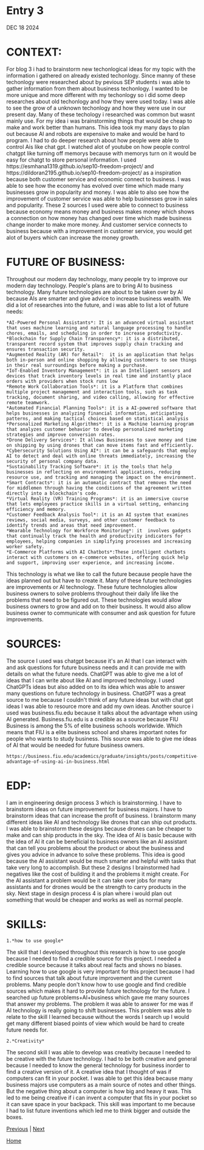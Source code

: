 # Entry 3
DEC 18 2024
<h1><b>CONTEXT:</b></h1>
<p>For blog 3 i had to brainstorm new techonlogical ideas for my topic with the information i gathered on already existed techonlogy. Since manny of these techonlogy were researched about by pevious SEP students i was able to gather information from them about business techonlogy. I wanted to be more unique and more different with my techonlogy so i did some deep researches about old techonlogy and how they were used today. I was able to see the grow of a unknown techonlogy and how they were use in our present day. Many of these techology i researched was common but wasnt mainly use. For my idea i was brainstorming things that would be cheap to make and work better than humans. This idea took my many days to plan out because AI and robots are expensive to make and would be hard to program. I had to do deeper research about how people were able to control Ais like chat gpt. I watched alot of youtube on how people control chatgpt like turning off memorys because with memorys turn on it would be easy for chatgt to store personal information. I used https://esmhana1319.github.io/sep10-freedom-project/ and https://dildoran2195.github.io/sep10-freedom-project/ as a inspiration because both customer service and economic connect to business. I was able to see how the economy has evolved over time which made many businesses grow in popularity and money. I was able to also see how the improvement of customer service was able to help businesses grow in sales and popularity. These 2 sources I used were able to connect to business because economy means money and business makes money which shows a connection on how money has changed over time which made business change inorder to make more money. And customer service connects to business because with a improvement in customer service, you would get alot of buyers which can increase the money growth.</p>

<h1><b>FUTURE OF BUSINESS:</b></h1>
<p>Throughout our modern day technology, many people try to improve our modern day technology. People's plans are to bring AI to business technology. Many future technologies are about to be taken over by AI because AIs are smarter and give advice to increase business wealth. We did a lot of researches into the future, and i was able to list a lot of future needs:</p>

```
*AI-Powered Personal Assistants*: It is an advanced virtual assistant that uses machine learning and natural language processing to handle chores, emails, and scheduling in order to increase productivity.
*Blockchain for Supply Chain Transparency*: it is a distributed, transparent record system that improves supply chain tracking and ensures transaction security.
*Augmented Reality (AR) for Retail*:  it is an application that helps both in-person and online shopping by allowing customers to see things in their real surroundings before making a purchase.
*IoT-Enabled Inventory Management*: it is an Intelligent sensors and devices that track inventory levels in real time and instantly place orders with providers when stock runs low
*Remote Work Collaboration Tools*: it is a Platform that combines multiple project management and interaction tools, such as task tracking, document sharing, and video calling, allowing for effective remote teamwork.
*Automated Financial Planning Tools*: it is a AI-powered software that helps businesses in analyzing financial information, anticipating patterns, and making tactical choices based on statistical analysis 
*Personalized Marketing Algorithms*: it is a Machine learning program that analyzes customer behavior to develop personalized marketing strategies and improve conversion rates.
*Drone Delivery Services*: It allows Businesses to save money and time on shipping by using drones that can move items fast and efficiently.
*Cybersecurity Solutions Using AI*: it can be a safeguards that employ AI to detect and deal with online threats immediately, increasing the security of personal company data.
*Sustainability Tracking Software*: it is the tools that help businesses in reflecting on environmental applications, reducing resource use, and tracking and managing the impact on the environment.
*Smart Contracts*: it is an automatic contract that removes the need for middlemen through having the conditions of the agreement written directly into a blockchain's code.
*Virtual Reality (VR) Training Programs*: it is an immersive course that lets employees practice skills in a virtual setting, enhancing efficiency and memory.
*Customer Feedback Analysis Tool*: it is an AI system that examines reviews, social media, surveys, and other customer feedback to identify trends and areas that need improvement.
*Wearable Technology for Workforce Monitoring*: it  involves gadgets that continually track the health and productivity indicators for employees, helping companies in simplifying processes and increasing worker safety.
*E-Commerce Platforms with AI Chatbots*:These intelligent chatbots interact with customers on e-commerce websites, offering quick help and support, improving user experience, and increasing income.
```
<p>This technology is what we like to call the future because people have the ideas planned out but have to create it. Many of these future technologies are improvements or AI technology. These future technologies allow business owners to solve problems throughout their daily life like the problems that need to be figured out. These technologies would allow business owners to grow and add on to their business. It would also allow business owner to communicate with consumer and ask question for future improvements.</p>
<h1>SOURCES:</h1>
<p>The source I used was chatgpt because it's an AI that I can interact with and ask questions for future business needs and it can provide me with details on what the future needs. ChatGPT was able to give me a lot of ideas that I can write about like AI and improved technology. I used ChatGPTs ideas but also added on to its idea which was able to answer many questions on future technology in business. ChatGPT was a great source to me because I couldn't think of any future ideas but with chat gpt ideas I was able to resource more and add my own ideas. Another source i used was business.fiu.edu because it talks about the advantage when using AI generated. Business.fiu.edu is a credible as a source because FIU Business is among the 5% of elite business schools worldwide. Which means that FIU is a elite business school and shares important notes for people who wants to study business. This source was able to give me ideas of AI that would be needed for future business owners.</p>

```
https://business.fiu.edu/academics/graduate/insights/posts/competitive-advantage-of-using-ai-in-business.html
```

<h1>EDP:</h1>
<p> I am in engineering design process 3 which is brainstorming. I have to brainstorm ideas on future improvement for business majors. I have to brainstorm ideas that can increase the profit of business. I brainstorm many different ideas like AI and technology like drones that can ship out products. I was able to brainstorm these designs because drones can be cheaper to make and can ship products in the sky. The idea of AI is basic because with the idea of AI it can be beneficial to business owners like an AI assistant that can tell you problems about the product or about the business and gives you advice in advance to solve these problems. This idea is good because the AI assistant would be much smarter and helpful with tasks that take very long to accomplish. But these 2 designs I brainstormed had negatives like the cost of building it and the problems it might create. For the AI assistant a problem would be it can take over jobs for many assistants and for drones would be the strength to carry products in the sky. Next stage in design process 4 is plan where i would plan out something that would be cheaper and works as well as normal people.</p>
<h1>SKILLS:</h1>

```
1.*how to use google*
```
<p> The skill that I developed throughout this research is how to use google because I needed to find a credible source for this project. I needed a credible source because it talks about real facts and shows no biases. Learning how to use google is very important for this project because I had to find sources that talk about future improvement and the current problems. Many people don't know how to use google and find credible sources which makes it hard to provide future technology for the future. I searched up future problems+AI+business which gave me many sources that answer my problems. The problem it was able to answer for me was if AI technology is really going to shift businesses. This problem was able to relate to the skill I learned because without the words I search up I would get many different biased points of view which would be hard to create future needs for. </p>

```
2.*Creativity*
```
<p>The second skill I was able to develop was creativity because I needed to be creative with the future technology. I had to be both creative and general because I needed to know the general technology for business inorder to find a creative version of it. A creative idea that I thought of was if computers can fit in your pocket. I was able to get this idea because many business majors use computers as a main source of notes and other things. But the negative thing about a computer is how big and heavy it was. This led to me being creative if i can invent a computer that fits in your pocket so it can save space in your backpack. This skill was important to me because I had to list future inventions which led me to think bigger and outside the boxes.</p>




[Previous](entry02.md) | [Next](entry04.md)

[Home](../README.md)



